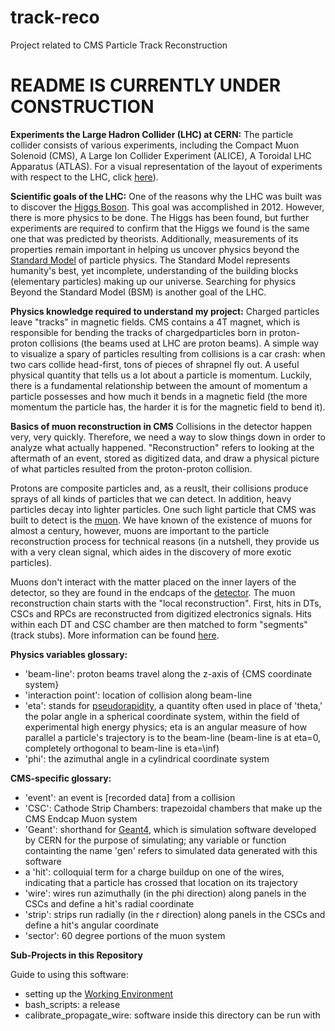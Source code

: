 # track-reco
Project related to CMS Particle Track Reconstruction

# README IS CURRENTLY UNDER CONSTRUCTION

**Experiments the Large Hadron Collider (LHC) at CERN:**
The particle collider consists of various experiments, including the Compact Muon Solenoid (CMS), A Large Ion Collider Experiment (ALICE), A Toroidal LHC Apparatus (ATLAS). For a visual representation of the layout of experiments with respect to the LHC, click [here](http://cds.cern.ch/images/OPEN-PHO-ACCEL-2013-056-1)).

**Scientific goals of the LHC:**
One of the reasons why the LHC was built was to discover the [Higgs Boson](https://en.wikipedia.org/wiki/Higgs_boson). This goal was accomplished in 2012. However, there is more physics to be done. The Higgs has been found, but further experiments are required to confirm that the Higgs we found is the same one that was predicted by theorists. Additionally, measurements of its properties remain important in helping us uncover physics beyond the [Standard Model](https://home.cern/science/physics/standard-model) of particle physics. The Standard Model represents humanity's best, yet incomplete, understanding of the building blocks (elementary particles) making up our universe. Searching for physics Beyond the Standard Model (BSM) is another goal of the LHC.

**Physics knowledge required to understand my project:**
Charged particles leave "tracks" in magnetic fields. CMS contains a 4T magnet, which is responsible for bending the tracks of chargedparticles born in proton-proton collisions (the beams used at LHC are proton beams). A simple way to visualize a spary of particles resulting from collisions is a car crash: when two cars collide head-first, tons of pieces of shrapnel fly out. A useful physical quantity that tells us a lot about a particle is momentum. Luckily, there is a fundamental relationship between the amount of momentum a particle possesses and how much it bends in a magnetic field (the more momentum the particle has, the harder it is for the magnetic field to bend it). 

**Basics of muon reconstruction in CMS**
Collisions in the detector happen very, very quickly. Therefore, we need a way to slow things down in order to analyze what actually happened. "Reconstruction" refers to looking at the aftermath of an event, stored as digitized data, and draw a physical picture of what particles resulted from the proton-proton collision.

Protons are composite particles and, as a reuslt, their collisions produce sprays of all kinds of particles that we can detect. In addition, heavy particles decay into lighter particles. One such light particle that CMS was built to detect is the [muon](https://en.wikipedia.org/wiki/Muon). We have known of the existence of muons for almost a century, however, muons are important to the particle reconstruction process for technical reasons (in a nutshell, they provide us with a very clean signal, which aides in the discovery of more exotic particles). 

Muons don't interact with the matter placed on the inner layers of the detector, so they are found in the endcaps of the [detector](http://cms.web.cern.ch/news/muon-detectors).
The muon reconstruction chain starts with the "local reconstruction". First, hits in DTs, CSCs and RPCs are reconstructed from digitized electronics signals. Hits within each DT and CSC chamber are then matched to form "segments" (track stubs). More information can be found [here](https://twiki.cern.ch/twiki/bin/view/CMSPublic/WorkBookMuonAnalysis).

**Physics variables glossary:**
- 'beam-line': proton beams travel along the z-axis of {CMS coordinate system}
- 'interaction point': location of collision along beam-line
- 'eta': stands for [pseudorapidity](https://en.wikipedia.org/wiki/Pseudorapidity), a quantity often used in place of 'theta,' the polar angle in a spherical coordinate system, within the field of experimental high energy physics; eta is an angular measure of how parallel a particle's trajectory is to the beam-line (beam-line is at eta=0, completely orthogonal to beam-line is eta=\inf)
- 'phi': the azimuthal angle in a cylindrical coordinate system

**CMS-specific glossary:**
- 'event': an event is [recorded data] from a collision
- 'CSC': Cathode Strip Chambers: trapezoidal chambers that make up the CMS Endcap Muon system
- 'Geant': shorthand for [Geant4](http://geant4.web.cern.ch/), which is simulation software developed by CERN for the purpose of simulating; any variable or function containting the name 'gen' refers to simulated data generated with this software
- a 'hit': colloquial term for a charge buildup on one of the wires, indicating that a particle has crossed that location on its trajectory
- 'wire': wires run azimuthally (in the phi direction) along panels in the CSCs and define a hit's radial coordinate
- 'strip': strips run radially (in the r direction) along panels in the CSCs and define a hit's angular coordinate
- 'sector': 60 degree portions of the muon system 

**Sub-Projects in this Repository**

Guide to using this software:
- setting up the [Working Environment](https://twiki.cern.ch/twiki/bin/view/CMSPublic/WorkBookSetComputerNode#Create_a_work_area_and_build_the)
- bash_scripts: a release
- calibrate_propagate_wire: software inside this directory can be run with 
